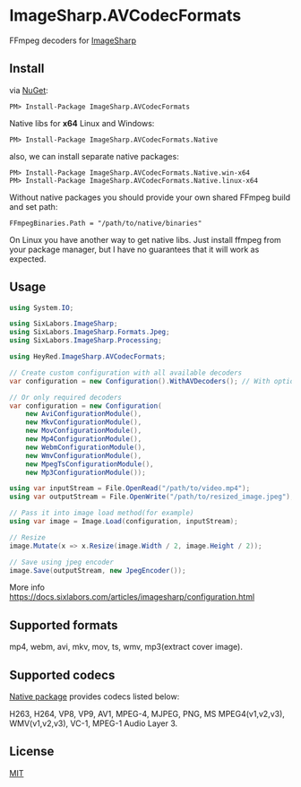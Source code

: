 # ImageSharp.AVCodecFormats
FFmpeg decoders for [ImageSharp](https://github.com/SixLabors/ImageSharp)

## Install
via [NuGet](https://www.nuget.org/packages/ImageSharp.AVCodecFormats):
```
PM> Install-Package ImageSharp.AVCodecFormats
```
Native libs for **x64** Linux and Windows:
```
PM> Install-Package ImageSharp.AVCodecFormats.Native
```
also, we can install separate native packages:

```
PM> Install-Package ImageSharp.AVCodecFormats.Native.win-x64
PM> Install-Package ImageSharp.AVCodecFormats.Native.linux-x64
```

Without native packages you should provide your own shared FFmpeg build and set path:

`FFmpegBinaries.Path = "/path/to/native/binaries"`

On Linux you have another way to get native libs. Just install ffmpeg from your package manager, but I have no guarantees that it will work as expected.

## Usage

```C#
using System.IO;

using SixLabors.ImageSharp;
using SixLabors.ImageSharp.Formats.Jpeg;
using SixLabors.ImageSharp.Processing;

using HeyRed.ImageSharp.AVCodecFormats;

// Create custom configuration with all available decoders
var configuration = new Configuration().WithAVDecoders(); // With options WithAVDecoders(options)

// Or only required decoders
var configuration = new Configuration(
    new AviConfigurationModule(),
    new MkvConfigurationModule(),
    new MovConfigurationModule(),
    new Mp4ConfigurationModule(),
    new WebmConfigurationModule(),
    new WmvConfigurationModule(),
    new MpegTsConfigurationModule(),
    new Mp3ConfigurationModule());

using var inputStream = File.OpenRead("/path/to/video.mp4");
using var outputStream = File.OpenWrite("/path/to/resized_image.jpeg");

// Pass it into image load method(for example)
using var image = Image.Load(configuration, inputStream);

// Resize
image.Mutate(x => x.Resize(image.Width / 2, image.Height / 2)); 

// Save using jpeg encoder
image.Save(outputStream, new JpegEncoder());
```
More info <https://docs.sixlabors.com/articles/imagesharp/configuration.html>

## Supported formats
mp4, webm, avi, mkv, mov, ts, wmv, mp3(extract cover image).

## Supported codecs
[Native package](https://www.nuget.org/packages/ImageSharp.AVCodecFormats.Native) provides codecs listed below:

H263, H264, VP8, VP9, AV1, MPEG-4, MJPEG, PNG, MS MPEG4(v1,v2,v3), WMV(v1,v2,v3), VC-1, MPEG-1 Audio Layer 3.

## License
[MIT](LICENSE)
